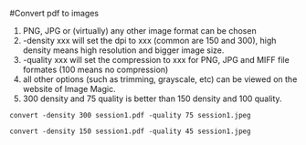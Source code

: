 #Convert pdf to images

1. PNG, JPG or (virtually) any other image format can be chosen
2. -density xxx will set the dpi to xxx (common are 150 and 300), high density means high resolution and bigger image size. 
3. -quality xxx will set the compression to xxx for PNG, JPG and MIFF file formates (100 means no compression)
4.  all other options (such as trimming, grayscale, etc) can be viewed on the website of Image Magic.
5. 300 density  and 75 quality is better than 150 density and 100 quality.
```
convert -density 300 session1.pdf -quality 75 session1.jpeg
```
```
convert -density 150 session1.pdf -quality 45 session1.jpeg
```